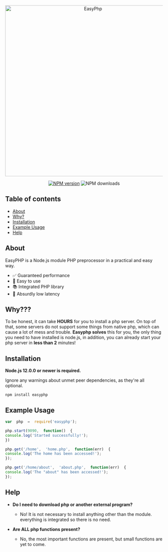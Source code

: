 
<div align="center">
<br/>
<p>
<a  href="https://www.npmjs.com/package/easyphp"><img  src="https://raw.githubusercontent.com/GabrielMota1056/easy-php/main/logo.png"  width="546"  alt="EasyPhp" /></a>
<p>
<a href="https://www.npmjs.com/package/easy-php"> 
<img  src="https://img.shields.io/npm/v/easyphp.svg?maxAge=3600"  alt="NPM version" /></a> <img src="https://img.shields.io/npm/dt/easyphp.svg" alt = "NPM downloads"></img>
<br>
</div>

##  Table of contents

-  [About](#about)
-  [Why?](#why)
-  [Installation](#installation)
-  [Example Usage](#example-usage)
-  [Help](#help)

  

##  About

EasyPHP is a Node.js module PHP preprocessor in a practical and easy way.

- ✅ Guaranteed performance
- 🔧 Easy to use
- 📚 Integrated PHP library
- 🏓 Absurdly low latency

## Why???
To be honest, it can take **HOURS** for you to install a php server. On top of that, some servers do not support some things from native php, which can cause a lot of mess and trouble.
**Easyphp solves** this for you, the only thing you need to have installed is node.js, in addition, you can already start your php server in **less than 2** minutes!

##  Installation

  

**Node.js 12.0.0 or newer is required.**

Ignore any warnings about unmet peer dependencies, as they're all optional.

  

```gml
npm install easyphp
```

  

##  Example Usage

```js
var  php  =  require('easyphp');

php.start(9090,  function()  {
console.log('Started successfully!');
})

php.get('/home',  'home.php',  function(err)  {
console.log('The home has been accessed!');
}); 

php.get('/home/about',  'about.php',  function(err)  {
console.log('The "about" has been accessed!');
});
```

  

##  Help

-  **Do I need to download php or another external program?**
	  - No! It is not necessary to install anything other than the module. everything is integrated so there is no need.

-  **Are ALL php functions present?**
	  - No, the most important functions are present, but small functions are yet to come.
